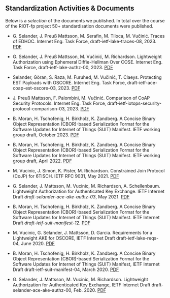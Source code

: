 ## Standardization Activities & Documents

Below is a *selection* of the documents we published. In total over the course of the RIOT-fp project 50+ standardisation documents were published.


- G. Selander, J. Preuß Mattsson, M. Serafin, M. Tiloca, M. Vučinić. Traces of EDHOC. Internet Eng. Task Force, draft-ietf-lake-traces-08, 2023. [PDF](https://datatracker.ietf.org/doc/pdf/draft-ietf-lake-traces-08)

- G. Selander, J. Preuß Mattsson, M. Vučinić, M. Richardson. Lightweight Authorization using Ephemeral Diffie-Hellman Over COSE. Internet Eng. Task Force, draft-ietf-lake-authz-00, 2023. [PDF](https://datatracker.ietf.org/doc/pdf/draft-ietf-lake-authz-00)

- Selander, Göran, S. Raza, M. Furuhed, M. Vučinić, T. Claeys. Protecting EST Payloads with OSCORE. Internet Eng. Task Force, draft-ietf-ace-coap-est-oscore-03, 2023. [PDF](https://datatracker.ietf.org/doc/pdf/draft-ietf-ace-coap-est-oscore-03)

- J. Preuß Mattsson, F. Palombini, M. Vučinić. Comparison of CoAP Security Protocols. Internet Eng. Task Force, draft-ietf-iotops-security-protocol-comparison-03, 2023. [PDF](https://datatracker.ietf.org/doc/pdf/draft-ietf-iotops-security-protocol-comparison-03)

- B. Moran, H. Tschofenig, H. Birkholz, K. Zandberg. A Concise Binary Object Representation (CBOR)-based Serialization Format
 for the Software Updates for Internet of Things (SUIT) Manifest. IETF working group draft, October 2023. [PDF](https://datatracker.ietf.org/doc/pdf/draft-ietf-suit-manifest-24)

- B. Moran, H. Tschofenig, H. Birkholz, K. Zandberg. A Concise Binary Object Representation (CBOR)-based Serialization Format
 for the Software Updates for Internet of Things (SUIT) Manifest. IETF working group draft, April 2022. [PDF](https://datatracker.ietf.org/doc/pdf/draft-ietf-suit-manifest-17)

- M. Vucinic, J. Simon, K. Pister, M. Richardson. Constrained Join Protocol (CoJP) for 6TiSCH. IETF RFC 9031, May 2021. [PDF](https://www.rfc-editor.org/rfc/rfc9031.pdf)

- G. Selander, J. Mattsson, M. Vucinic, M. Richardson, A. Schellenbaum.  Lightweight Authorization for Authenticated Key Exchange. IETF Internet Draft *draft-selander-ace-ake-authz-03*, May 2021. [PDF](https://tools.ietf.org/pdf/draft-selander-ace-ake-authz-03.pdf)

- B. Moran, H. Tschofenig, H. Birkholz, K. Zandberg. A Concise Binary Object Representation (CBOR)-based Serialization Format for the Software Updates for Internet of Things (SUIT) Manifest. IETF Internet Draft *draft-ietf-suit-manifest-12*. [PDF](https://tools.ietf.org/pdf/draft-ietf-suit-manifest-12.pdf)

- M. Vucinic, G. Selander, J. Mattsson, D. Garcia. Requirements for a Lightweight AKE for OSCORE, IETF Internet Draft draft-ietf-lake-reqs-04, June 2020. [PDF](https://tools.ietf.org/pdf/draft-ietf-lake-reqs-04.txt)


- B. Moran, H. Tschofenig, H. Birkholz, K. Zandberg. A Concise Binary Object Representation (CBOR)-based Serialization Format for the Software Updates for Internet of Things (SUIT) Manifest, IETF Internet Draft draft-ietf-suit-manifest-04, March 2020. [PDF](https://tools.ietf.org/pdf/draft-ietf-suit-manifest-04.pdf)

- G. Selander, J. Mattsson, M. Vucinic, M. Richardson. Lightweight Authorization for Authenticated Key Exchange, IETF Internet Draft draft-selander-ace-ake-authz-00, Feb. 2020. [PDF](https://tools.ietf.org/pdf/draft-selander-ace-ake-authz-00.pdf)


